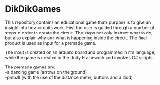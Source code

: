 # DikDikGames
This repository contains an educational game thats purpose is to give an insight into how circuits work. First the user is guided through a number of steps in order to create the circuit. The steps not only instruct what to do, but also explain why and what is happening inside the circuit. The final product is used as input for a premade game. 

The input is created on an arduino board and programmed in it's language, while the game is created in the Unity Framework and involves C# scripts.

The premade games are:  
  -a dancing game (arrows on the ground)  
  -pinball (with the use of the distance meter, buttons and a diod)
